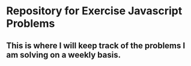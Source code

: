 # Repository for Exercise Javascript Problems
## This is where I will keep track of the problems I am solving on a weekly basis.